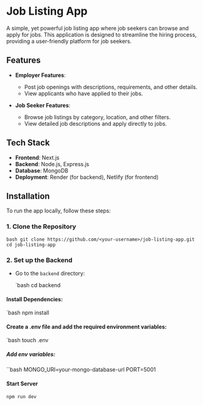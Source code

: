 # Job Listing App

A simple, yet powerful job listing app where job seekers can browse and apply for jobs. This application is designed to streamline the hiring process, providing a user-friendly platform for job seekers.

## Features

- **Employer Features**:
  - Post job openings with descriptions, requirements, and other details.
  - View applicants who have applied to their jobs.
  
- **Job Seeker Features**:
  - Browse job listings by category, location, and other filters.
  - View detailed job descriptions and apply directly to jobs.


## Tech Stack

- **Frontend**: Next.js
- **Backend**: Node.js, Express.js
- **Database**: MongoDB
- **Deployment**: Render (for backend), Netlify (for frontend)

## Installation

To run the app locally, follow these steps:

### 1. Clone the Repository

``bash
git clone https://github.com/<your-username>/job-listing-app.git
cd job-listing-app
``

### 2. Set up the Backend

- Go to the `backend` directory:
  
  `bash
  cd backend

#### Install Dependencies:
`bash
npm install

#### Create a .env file and add the required environment variables:
`bash
touch .env

##### Add env variables:
``bash
MONGO_URI=your-mongo-database-url
PORT=5001

#### Start Server
```bash
npm run dev

